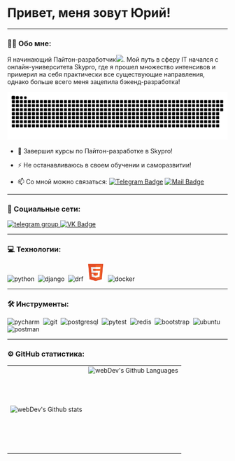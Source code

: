 # Привет, меня зовут Юрий!

---

### :man_technologist: Обо мне:

Я начинающий Пайтон-разработчик<img src="https://media.giphy.com/media/WUlplcMpOCEmTGBtBW/giphy.gif" width="30px">. 
Мой путь в сферу IT начался с онлайн-университета Skypro, где я прошел множество интенсивов и примерил на себя практически все существующие направления, однако больше всего меня зацепила бэкенд-разработка! 

<p align="center">
 <img width="600" src="assets/github-snake.svg" alt="snake"/>
</p>

- :seedling: Завершил курсы по Пайтон-разработке в Skypro!

- :zap: Не останавливаюсь в своем обучении и саморазвитии!

- :mailbox: Со мной можно связаться: [![Telegram Badge](https://img.shields.io/badge/-yuriogorodnik-blue?style=flat&logo=Telegram&logoColor=white)](https://t.me/@Yuri_ogorodnik) [![Mail Badge](https://img.shields.io/badge/-Mail-red?style=flat&logo=Mail&logoColor=white)](mailto:yuri.ogorodnik@mail.ru)

---

### 🤝 Социальные сети:

  <div id="badges">
    <a href="https://t.me/@Yuri_ogorodnik" target="_blank">
      <img src="https://cdn-icons-png.flaticon.com/512/2111/2111646.png" width="40" height="40" alt="telegram group" />
    </a>
    <a href="https://vk.com/id736171735" target="_blank">
      <img src="https://cdn-icons-png.flaticon.com/512/145/145813.png" width="40" height="40" alt="VK Badge"/>
    </a>
  </div>

---

### 💻 Технологии:

<div>
  <img src="https://upload.wikimedia.org/wikipedia/commons/c/c3/Python-logo-notext.svg" title="python" alt="python" width="40" height="40"/>&nbsp
  <img src="https://cdn.coursehunter.net/categories/80x80/django.webp" title="django" alt="django" width="40" height="40"/>&nbsp
  <img src="https://storage.caktusgroup.com/media/blog-images/drf-logo2.png" title="drf" alt="drf" width="40" height="40"/>&nbsp
  <img src="https://github.com/devicons/devicon/blob/master/icons/html5/html5-original.svg" title="html5" alt="html5" width="40" height="40"/>&nbsp
  <img src="https://profilinator.rishav.dev/skills-assets/docker-original-wordmark.svg" title="docker" alt="docker" width="40" height="40"/>&nbsp   
</div>

---

### 🛠 Инструменты:

<div>
  <img src="https://upload.wikimedia.org/wikipedia/commons/1/1d/PyCharm_Icon.svg" title="pycharm" alt="pycharm" width="40" height="40"/>&nbsp;
  <img src="https://upload.wikimedia.org/wikipedia/commons/thumb/3/3f/Git_icon.svg/1200px-Git_icon.svg.png" title="git" alt="git" width="40" height="40"/>&nbsp;
  <img src="https://upload.wikimedia.org/wikipedia/commons/2/29/Postgresql_elephant.svg" title="postgresql" alt="postgresql" width="40" height="40"/>&nbsp;
  <img src="https://upload.wikimedia.org/wikipedia/commons/b/ba/Pytest_logo.svg" title="pytest" alt="pytest" width="40" height="40"/>&nbsp;
  <img src="https://is3-ssl.mzstatic.com/image/thumb/Purple124/v4/17/cd/a2/17cda2a0-b641-c3d0-3d22-141704a40eef/Icon.png/1200x630bb.png" title="redis" alt="redis" width="40" height="40"/>&nbsp;
  <img src="https://cdn.worldvectorlogo.com/logos/bootstrap-4.svg" title="bootstrap" alt="bootstrap" width="40" height="40"/>&nbsp;
  <img src="https://seeklogo.com/images/U/ubuntu-logo-8FDEC6A07B-seeklogo.com.png" title="ubuntu" alt="ubuntu" width="40" height="40"/>&nbsp;
  <img src="https://www.vectorlogo.zone/logos/getpostman/getpostman-icon.svg" title="postman" alt="postman" width="40" height="40"/>&nbsp;
</div>

---

### ⚙️ GitHub статистика:

<table>
  <tr>
    <td>
      <img align="left" src="http://github-readme-streak-stats.herokuapp.com?user=YuriOgorodnik&theme=dark&background=000000" alt="webDev's Github stats" />
    </td>
    <td>
      <img height="195px" align="right" alt="webDev's Github Languages" src="https://github-readme-stats-sigma-five.vercel.app/api/top-langs/?username=YuriOgorodnik&layout=compact&theme=vision-friendly-dark" />
    </td>
  </tr>
</table>

